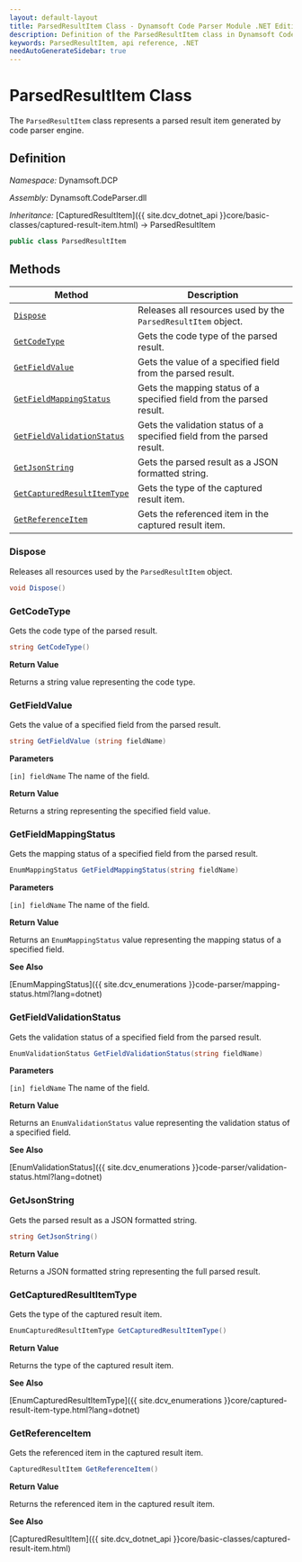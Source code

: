 ```yaml
---
layout: default-layout
title: ParsedResultItem Class - Dynamsoft Code Parser Module .NET Edition API Reference
description: Definition of the ParsedResultItem class in Dynamsoft Code Parser Module .NET Edition.
keywords: ParsedResultItem, api reference, .NET
needAutoGenerateSidebar: true
---
```


# ParsedResultItem Class

The `ParsedResultItem` class represents a parsed result item generated by code parser engine.

## Definition

*Namespace:* Dynamsoft.DCP

*Assembly:* Dynamsoft.CodeParser.dll

*Inheritance:* [CapturedResultItem]({{ site.dcv_dotnet_api }}core/basic-classes/captured-result-item.html) -> ParsedResultItem

```csharp
public class ParsedResultItem
```

## Methods

  | Method               | Description |
  |----------------------|-------------|
  | [`Dispose`](#dispose) | Releases all resources used by the `ParsedResultItem` object. |
  | [`GetCodeType`](#getcodetype) | Gets the code type of the parsed result. |
  | [`GetFieldValue`](#getfieldvalue) | Gets the value of a specified field from the parsed result. |
  | [`GetFieldMappingStatus`](#getfieldmappingstatus) | Gets the mapping status of a specified field from the parsed result. |
  | [`GetFieldValidationStatus`](#getfieldvalidationstatus) | Gets the validation status of a specified field from the parsed result. |
  | [`GetJsonString`](#getjsonstring) | Gets the parsed result as a JSON formatted string. |
  | [`GetCapturedResultItemType`](#getcapturedresultitemtype) | Gets the type of the captured result item. |
  | [`GetReferenceItem`](#getreferenceitem) | Gets the referenced item in the captured result item. |
  
### Dispose

Releases all resources used by the `ParsedResultItem` object.

```csharp
void Dispose()
```

### GetCodeType

Gets the code type of the parsed result.

```csharp
string GetCodeType()
```

**Return Value**

Returns a string value representing the code type.

### GetFieldValue

Gets the value of a specified field from the parsed result.

```csharp
string GetFieldValue (string fieldName)
```

**Parameters**

`[in] fieldName` The name of the field.

**Return Value**

Returns a string representing the specified field value.

### GetFieldMappingStatus

Gets the mapping status of a specified field from the parsed result.

```csharp
EnumMappingStatus GetFieldMappingStatus(string fieldName)
```

**Parameters**

`[in] fieldName` The name of the field.


**Return Value**

Returns an `EnumMappingStatus` value representing the mapping status of a specified field.

**See Also**

[EnumMappingStatus]({{ site.dcv_enumerations }}code-parser/mapping-status.html?lang=dotnet)

### GetFieldValidationStatus

Gets the validation status of a specified field from the parsed result.

```csharp
EnumValidationStatus GetFieldValidationStatus(string fieldName)
```

**Parameters**

`[in] fieldName` The name of the field.

**Return Value**

Returns an `EnumValidationStatus` value representing the validation status of a specified field.

**See Also**

[EnumValidationStatus]({{ site.dcv_enumerations }}code-parser/validation-status.html?lang=dotnet)

### GetJsonString

Gets the parsed result as a JSON formatted string.

```csharp
string GetJsonString()
```

**Return Value**

Returns a JSON formatted string representing the full parsed result.

### GetCapturedResultItemType

Gets the type of the captured result item.

```csharp
EnumCapturedResultItemType GetCapturedResultItemType()
```

**Return Value**

Returns the type of the captured result item.

**See Also**

[EnumCapturedResultItemType]({{ site.dcv_enumerations }}core/captured-result-item-type.html?lang=dotnet)

### GetReferenceItem

Gets the referenced item in the captured result item.

```csharp
CapturedResultItem GetReferenceItem()
```

**Return Value**

Returns the referenced item in the captured result item.

**See Also**

[CapturedResultItem]({{ site.dcv_dotnet_api }}core/basic-classes/captured-result-item.html)
